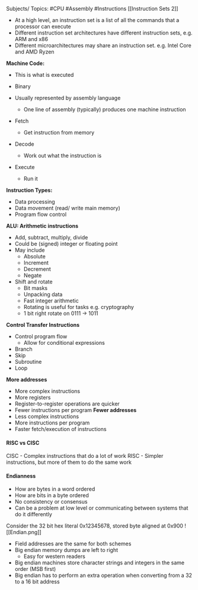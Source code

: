 Subjects/ Topics: #CPU #Assembly #Instructions
[[Instruction Sets 2]]

- At a high level, an instruction set is a list of all the commands that a processor can execute
- Different instruction set architectures have different instruction sets, e.g. ARM and x86
- Different microarchitectures may share an instruction set. e.g. Intel Core and AMD Ryzen

**Machine Code:**
- This is what is executed
- Binary
- Usually represented by assembly language
	- One line of assembly (typically) produces one machine instruction

- Fetch
	- Get instruction from memory
- Decode
	- Work out what the instruction is
- Execute
	- Run it

**Instruction Types:**
- Data processing
- Data movement (read/ write main memory)
- Program flow control

**ALU: Arithmetic instructions**
- Add, subtract, multiply, divide
- Could be (signed) integer or floating point
- May include
	- Absolute
	- Increment
	- Decrement
	- Negate
- Shift and rotate
	- Bit masks
	- Unpacking data
	- Fast integer arithmetic
	- Rotating is useful for tasks e.g. cryptography
	- 1 bit right rotate on 0111 -> 1011

**Control Transfer Instructions**
- Control program flow
	- Allow for conditional expressions
- Branch
- Skip
- Subroutine
- Loop

**More addresses**
- More complex instructions
- More registers
- Register-to-register operations are quicker
- Fewer instructions per program
**Fewer addresses**
- Less complex instructions
- More instructions per program
- Faster fetch/execution of instructions

#### RISC vs CISC

CISC - Complex instructions that do a lot of work
RISC - Simpler instructions, but more of them to do the same work

#### Endianness

- How are bytes in a word ordered
- How are bits in a byte ordered
- No consistency or consensus
- Can be a problem at low level or communicating between systems that do it differently

Consider the 32 bit hex literal 0x12345678, stored byte aligned at 0x900
![[Endian.png]]

- Field addresses are the same for both schemes
- Big endian memory dumps are left to right
	- Easy for western readers
- Big endian machines store character strings and integers in the same order (MSB first)
- Big endian has to perform an extra operation when converting from a 32 to a 16 bit address